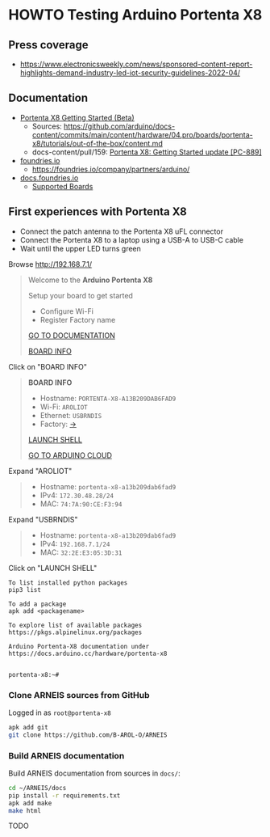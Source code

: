 # HOWTO Testing Arduino Portenta X8

## Press coverage

* <https://www.electronicsweekly.com/news/sponsored-content-report-highlights-demand-industry-led-iot-security-guidelines-2022-04/>

## Documentation

* [Portenta X8 Getting Started (Beta)](https://docs.arduino.cc/tutorials/portenta-x8/out-of-the-box)
  - Sources: <https://github.com/arduino/docs-content/commits/main/content/hardware/04.pro/boards/portenta-x8/tutorials/out-of-the-box/content.md>
  - docs-content/pull/159: [Portenta X8: Getting Started update [PC-889]](https://github.com/arduino/docs-content/pull/159)
* [foundries.io](https://foundries.io/)
  - <https://foundries.io/company/partners/arduino/>
* [docs.foundries.io](https://docs.foundries.io/latest/index.html)
  - [Supported Boards](https://docs.foundries.io/latest/reference-manual/boards/boards.html)

## First experiences with Portenta X8

- Connect the patch antenna to the Portenta X8 uFL connector
- Connect the Portenta X8 to a laptop using a USB-A to USB-C cable
- Wait until the upper LED turns green

Browse <http://192.168.7.1/>

> Welcome to the **Arduino Portenta X8**
>
> Setup your board to get started
>
> * Configure Wi-Fi
> * Register Factory name
>
> [GO TO DOCUMENTATION](https://docs.arduino.cc/hardware/portenta-x8)
>
> [BOARD INFO](http://192.168.7.1/)

Click on "BOARD INFO"

> **BOARD INFO**
>
> * Hostname: `PORTENTA-X8-A13B209DAB6FAD9`
> * Wi-Fi: `AROLIOT`
> * Ethernet: `USBRNDIS`
> * Factory: [->](https://www.arduino.cc/x8-registerarolred)
>
> [LAUNCH SHELL](http://192.168.7.1/#/shell)
>
> [GO TO ARDUINO CLOUD](https://cloud.arduino.cc/)

Expand "AROLIOT"

> * Hostname: `portenta-x8-a13b209dab6fad9`
> * IPv4: `172.30.48.28/24`
> * MAC: `74:7A:90:CE:F3:94`

Expand "USBRNDIS"

> * Hostname: `portenta-x8-a13b209dab6fad9`
> * IPv4: `192.168.7.1/24`
> * MAC: `32:2E:E3:05:3D:31`

Click on "LAUNCH SHELL"

```text
To list installed python packages
pip3 list

To add a package
apk add <packagename>

To explore list of available packages
https://pkgs.alpinelinux.org/packages

Arduino Portenta-X8 documentation under
https://docs.arduino.cc/hardware/portenta-x8


portenta-x8:~#
```

### Clone ARNEIS sources from GitHub

Logged in as `root@portenta-x8`

```bash
apk add git
git clone https://github.com/B-AROL-O/ARNEIS
```

### Build ARNEIS documentation

Build ARNEIS documentation from sources in `docs/`:

```bash
cd ~/ARNEIS/docs
pip install -r requirements.txt
apk add make
make html
```

TODO

<!-- EOF -->
